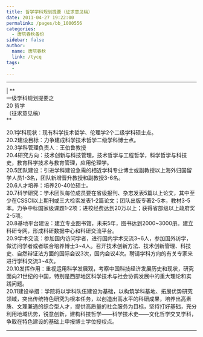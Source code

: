 ```yaml
---
title: 哲学学科规划提要（征求意见稿）
date: 2011-04-27 19:22:00
permalink: /pages/bb_1000556
categories: 
  - 唐院春秋备份
sidebar: false
author: 
  name: 唐院春秋
  link: /tycq
tags: 
  - 
---
```


* * *

  
|  **  
一级学科规划提要之  
20 哲学  
（征求意见稿）  
**  
  
20.1学科现状：现有科学技术哲学、伦理学2个二级学科硕士点。  
20.2建设目标：力争建成科学技术哲学二级学科博士点。  
20.3学科管理负责人：王伯鲁教授  
20.4研究方向：技术创新与科技管理，技术哲学与工程哲学，科学哲学与科技史，教育科学技术与教育管理，应用伦理学。  
20.5团队建设：引进学科建设急需的相近学科专业博士或副教授以上海外归国留学人员1-3名，团队新增晋升教授和副教授3-6名。  
20.6人才培养：培养20-40位硕士。  
20.7科学研究：学术团队每位成员要在省级报刊、杂志发表5篇以上论文，其中至少在CSSCI以上期刊或三大检索发表1-2篇论文；团队出版专著2-5本，教材3-5本。力争中标国家级课题1-2项；进校经费达到20万以上；获得省部级以上政府奖2-5项。  
20.8基地平台建设：建立专业图书馆，未来5年，图书达到2000~3000册。建立科研专网，形成科研数据中心和科研交流平台。  
20.9学术交流：参加国内访问学者，进行国内学术交流3~6人，参加国外访学，做访问学者或者联合培养博士3~4人。召开技术创新方法、技术创新管理、科技史、自然辩证法方面的国际会议3次，国内会议4次。聘请学科方向的有关专家来进行学科交流3~4次。  
20.10发挥作用：重视运用科学发展观，考察中国科技经济发展历史和现状，研究面向21世纪的中国，特别是西部地区科学技术与社会协调发展中的重大理论和实践问题。  
20.11建设举措：学院将以学科队伍建设为基础，以构筑学科基地、拓展优势研究领域，突出传统特色研究为根本任务，以创造出高水平的科研成果，培养出高素质、文理兼通的综合型人才，提供高质量的社会服务为目标，坚持打好基础，充分利用地域优势，锐意创新，建构科技哲学——科学技术史——文化哲学交叉学科，争取在特色建设的基础上申报博士学位授权点。  
  
  
---